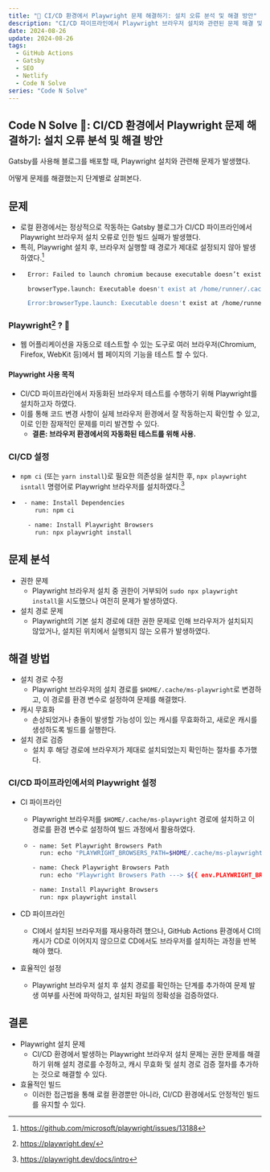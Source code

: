 ```yaml
---
title: "🚀 CI/CD 환경에서 Playwright 문제 해결하기: 설치 오류 분석 및 해결 방안"
description: "CI/CD 파이프라인에서 Playwright 브라우저 설치와 관련된 문제 해결 및 캐시 사용 최적화 방법"
date: 2024-08-26
update: 2024-08-26
tags:
  - GitHub Actions
  - Gatsby
  - SEO
  - Netlify
  - Code N Solve
series: "Code N Solve"
---
```


## Code N Solve 📘: CI/CD 환경에서 Playwright 문제 해결하기: 설치 오류 분석 및 해결 방안

Gatsby를 사용해 블로그를 배포할 때, Playwright 설치와 관련해 문제가 발생했다.

어떻게 문제를 해결했는지 단계별로 살펴본다.

## 문제

- 로컬 환경에서는 정상적으로 작동하는 Gatsby 블로그가 CI/CD 파이프라인에서 Playwright 브라우저 설치 오류로 인한 빌드 실패가 발생했다.
- 특히, Playwright 설치 후, 브라우저 실행할 때 경로가 제대로 설정되지 않아 발생하였다.[^3]
- ```bash
    Error: Failed to launch chromium because executable doesn’t exist

    browserType.launch: Executable doesn't exist at /home/runner/.cache/ms-playwright/chromium-1124/chrome-linux/chrome

    Error:browserType.launch: Executable doesn't exist at /home/runner/.cache/ms-  playwright/chromium-1124/chrome-linux/chrome
  ```

### Playwright[^1] ? 🤔

- 웹 어플리케이션을 자동으로 테스트할 수 있는 도구로 여러 브라우저(Chromium, Firefox, WebKit 등)에서 웹 페이지의 기능을 테스트 할 수 있다.

#### Playwright 사용 목적

- CI/CD 파이프라인에서 자동화된 브라우저 테스트를 수행하기 위해 Playwright를 설치하고자 하였다.
- 이를 통해 코드 변경 사항이 실제 브라우저 환경에서 잘 작동하는지 확인할 수 있고, 이로 인한 잠재적인 문제를 미리 발견할 수 있다.
  - **결론: 브라우저 환경에서의 자동화된 테스트를 위해 사용.**

### CI/CD 설정

- `npm ci` (또는 `yarn install`)로 필요한 의존성을 설치한 후, `npx playwright isntall` 명령어로 Playwright 브라우저를 설치하였다.[^2]
- ```bash
   - name: Install Dependencies
      run: npm ci

    - name: Install Playwright Browsers
      run: npx playwright install
  ```

## 문제 분석

- 권한 문제
  - Playwright 브라우저 설치 중 권한이 거부되어 `sudo npx playwright install`을 시도했으나 여전히 문제가 발생하였다.
- 설치 경로 문제
  - Playwright의 기본 설치 경로에 대한 권한 문제로 인해 브라우저가 설치되지 않았거나, 설치된 위치에서 실행되지 않는 오류가 발생하였다.

## 해결 방법

- 설치 경로 수정
  - Playwright 브라우저의 설치 경로를 `$HOME/.cache/ms-playwright`로 변경하고, 이 경로를 환경 변수로 설정하여 문제를 해결했다.
- 캐시 무효화
  - 손상되었거나 충돌이 발생할 가능성이 있는 캐시를 무효화하고, 새로운 캐시를 생성하도록 빌드를 실행한다.
- 설치 경로 검증
  - 설치 후 해당 경로에 브라우저가 제대로 설치되었는지 확인하는 절차를 추가했다.

### CI/CD 파이프라인에서의 Playwright 설정

- CI 파이프라인

  - Playwright 브라우저를 `$HOME/.cache/ms-playwright` 경로에 설치하고 이 경로를 환경 변수로 설정하여 빌드 과정에서 활용하였다.
  - ```bash
    - name: Set Playwright Browsers Path
      run: echo "PLAYWRIGHT_BROWSERS_PATH=$HOME/.cache/ms-playwright" >> $GITHUB_ENV

    - name: Check Playwright Browsers Path
      run: echo "Playwright Browsers Path ---> ${{ env.PLAYWRIGHT_BROWSERS_PATH }}"

    - name: Install Playwright Browsers
      run: npx playwright install
    ```

- CD 파이프라인
  - CI에서 설치된 브라우저를 재사용하려 했으나, GitHub Actions 환경에서 CI의 캐시가 CD로 이어지지 않으므로 CD에서도 브라우저를 설치하는 과정을 반복해야 했다.
- 효율적인 설정
  - Playwright 브라우저 설치 후 설치 경로를 확인하는 단계를 추가하여 문제 발생 여부를 사전에 파악하고, 설치된 파일의 정확성을 검증하였다.

## 결론

- Playwright 설치 문제
  - CI/CD 환경에서 발생하는 Playwright 브라우저 설치 문제는 권한 문제를 해결하기 위해 설치 경로를 수정하고, 캐시 무효화 및 설치 경로 검증 절차를 추가하는 것으로 해결할 수 있다.
- 효율적인 빌드
  - 이러한 접근법을 통해 로컬 환경뿐만 아니라, CI/CD 환경에서도 안정적인 빌드를 유지할 수 있다.

[^1]: https://playwright.dev/
[^2]: https://playwright.dev/docs/intro
[^3]: https://github.com/microsoft/playwright/issues/13188

